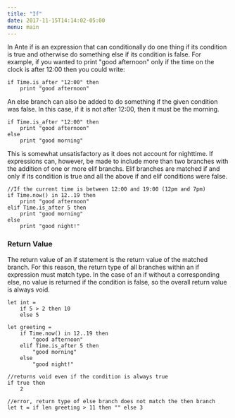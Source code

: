 ```yaml
---
title: "If"
date: 2017-11-15T14:14:02-05:00
menu: main
---
```


In Ante if is an expression that can
conditionally do one thing if its condition
is true and otherwise do something else if its
condition is false.  For example, if you wanted
to print "good afternoon" only if the time on the
clock is after 12:00 then you could write:

```ante
if Time.is_after "12:00" then
    print "good afternoon"
```

An else branch can also be added to do something
if the given condition was false.  In this case,
if it is not after 12:00, then it must be the
morning.

```ante
if Time.is_after "12:00" then
    print "good afternoon"
else
    print "good morning"
```

This is somewhat unsatisfactory as it does not account
for nighttime.  If expressions can, however, be made
to include more than two branches with the addition of
one or more elif branchs.  Elif branches are matched if
and only if its condition is true and all the above if
and elif conditions were false.

```ante
//If the current time is between 12:00 and 19:00 (12pm and 7pm)
if Time.now() in 12..19 then
    print "good afternoon"
elif Time.is_after 5 then
    print "good morning"
else
    print "good night!"
```

### Return Value

The return value of an if statement is the return value of the
matched branch.  For this reason, the return type of all branches within
an if expression must match type.  In the case of an if without a
corresponding else, no value is returned if the condition is false,
so the overall return value is always void.

```ante
let int =
    if 5 > 2 then 10
    else 5

let greeting = 
    if Time.now() in 12..19 then
        "good afternoon"
    elif Time.is_after 5 then
        "good morning"
    else
        "good night!"

//returns void even if the condition is always true
if true then
    2

//error, return type of else branch does not match the then branch
let t = if len greeting > 11 then "" else 3
```
